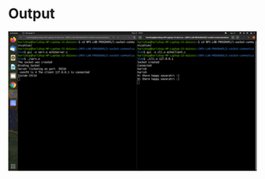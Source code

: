 # Output

![](https://github.com/harishsanjaykumarpukale/NPS-LAB-PROGRAMS/blob/main/1-socket-communication/Screenshot%20from%202020-10-21%2019-41-36.png)
